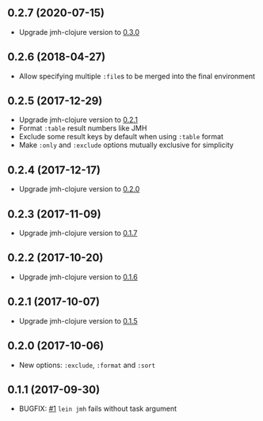 ## 0.2.7 (2020-07-15)

* Upgrade jmh-clojure version to [0.3.0][jmh]

## 0.2.6 (2018-04-27)

* Allow specifying multiple `:file`s to be merged into the final environment

## 0.2.5 (2017-12-29)

* Upgrade jmh-clojure version to [0.2.1][jmh]
* Format `:table` result numbers like JMH
* Exclude some result keys by default when using `:table` format
* Make `:only` and `:exclude` options mutually exclusive for simplicity

## 0.2.4 (2017-12-17)

* Upgrade jmh-clojure version to [0.2.0][jmh]

## 0.2.3 (2017-11-09)

* Upgrade jmh-clojure version to [0.1.7][jmh]

## 0.2.2 (2017-10-20)

* Upgrade jmh-clojure version to [0.1.6][jmh]

## 0.2.1 (2017-10-07)

* Upgrade jmh-clojure version to [0.1.5][jmh]

## 0.2.0 (2017-10-06)

* New options: `:exclude`, `:format` and `:sort`

## 0.1.1 (2017-09-30)

* BUGFIX: [#1][issue1] `lein jmh` fails without task argument



[issue1]:  https://github.com/jgpc42/lein-jmh/issues/1
[jmh]:     https://github.com/jgpc42/jmh-clojure/blob/master/CHANGELOG.md
